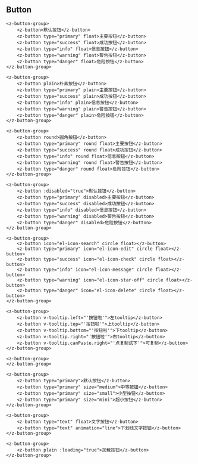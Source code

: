 ## Button

    <z-button-group>
		<z-button>默认按钮</z-button>
		<z-button type="primary" float>主要按钮</z-button>
		<z-button type="success" float>成功按钮</z-button>
		<z-button type="info" float>信息按钮</z-button>
		<z-button type="warning" float>警告按钮</z-button>
		<z-button type="danger" float>危险按钮</z-button>
	</z-button-group>
	
	<z-button-group>
		<z-button plain>朴素按钮</z-button>
		<z-button type="primary" plain>主要按钮</z-button>
		<z-button type="success" plain>成功按钮</z-button>
		<z-button type="info" plain>信息按钮</z-button>
		<z-button type="warning" plain>警告按钮</z-button>
		<z-button type="danger" plain>危险按钮</z-button>
	</z-button-group>

	<z-button-group>
		<z-button round>圆角按钮</z-button>
		<z-button type="primary" round float>主要按钮</z-button>
		<z-button type="success" round float>成功按钮</z-button>
		<z-button type="info" round float>信息按钮</z-button>
		<z-button type="warning" round float>警告按钮</z-button>
		<z-button type="danger" round float>危险按钮</z-button>
	</z-button-group>

	<z-button-group>
		<z-button :disabled="true">默认按钮</z-button>
		<z-button type="primary" disabled>主要按钮</z-button>
		<z-button type="success" disabled>成功按钮</z-button>
		<z-button type="info" disabled>信息按钮</z-button>
		<z-button type="warning" disabled>警告按钮</z-button>
		<z-button type="danger" disabled>危险按钮</z-button>
	</z-button-group>

	<z-button-group>
		<z-button icon="el-icon-search" circle float></z-button>
		<z-button type="primary" icon="el-icon-edit" circle float></z-button>
		<z-button type="success" icon="el-icon-check" circle float></z-button>
		<z-button type="info" icon="el-icon-message" circle float></z-button>
		<z-button type="warning" icon="el-icon-star-off" circle float></z-button>
		<z-button type="danger" icon="el-icon-delete" circle float></z-button>
	</z-button-group>

	<z-button-group>
		<z-button v-tooltip.left="'按钮啦'">左tooltip</z-button>
		<z-button v-tooltip.top="'按钮啦'">上tooltip</z-button>
		<z-button v-tooltip.bottom="'按钮啦'">下tooltip</z-button>
		<z-button v-tooltip.right="'按钮啦'">右tooltip</z-button>
		<z-button v-tooltip.canPaste.right="'点复制试下'">可复制</z-button>
	</z-button-group>

	<z-button-group>
	</z-button-group>

	<z-button-group>
		<z-button type="primary">默认按钮</z-button>
		<z-button type="primary" size="medium">中等按钮</z-button>
		<z-button type="primary" size="small">小型按钮</z-button>
		<z-button type="primary" size="mini">超小按钮</z-button>
	</z-button-group>

	<z-button-group>
		<z-button type="text" float>文字按钮</z-button>
		<z-button type="text" animation="line">下划线文字按钮</z-button>
	</z-button-group>

	<z-button-group>
		<z-button plain :loading="true">加载按钮</z-button>
	</z-button-group>

